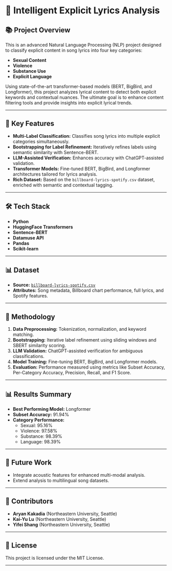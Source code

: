 # 🎵 Intelligent Explicit Lyrics Analysis

## 📚 **Project Overview**
This is an advanced Natural Language Processing (NLP) project designed to classify explicit content in song lyrics into four key categories:  
- **Sexual Content**  
- **Violence**  
- **Substance Use**  
- **Explicit Language**  

Using state-of-the-art transformer-based models (BERT, BigBird, and Longformer), this project analyzes lyrical content to detect both explicit keywords and contextual nuances. The ultimate goal is to enhance content filtering tools and provide insights into explicit lyrical trends.

---

## 🚀 **Key Features**
- **Multi-Label Classification:** Classifies song lyrics into multiple explicit categories simultaneously.  
- **Bootstrapping for Label Refinement:** Iteratively refines labels using semantic similarity with Sentence-BERT.  
- **LLM-Assisted Verification:** Enhances accuracy with ChatGPT-assisted validation.  
- **Transformer Models:** Fine-tuned BERT, BigBird, and Longformer architectures tailored for lyrics analysis.  
- **Rich Dataset:** Based on the `billboard-lyrics-spotify.csv` dataset, enriched with semantic and contextual tagging.

---

## 🛠️ **Tech Stack**
- **Python**  
- **HuggingFace Transformers**  
- **Sentence-BERT**  
- **Datamuse API**  
- **Pandas**  
- **Scikit-learn**

---

## 📊 **Dataset**
- **Source:** [`billboard-lyrics-spotify.csv`](https://github.com/zhao1701/spotify-song-lyric-analysis/blob/master/data/billboard-lyrics-spotify.csv)  
- **Attributes:** Song metadata, Billboard chart performance, full lyrics, and Spotify features.  

---

## 📑 **Methodology**
1. **Data Preprocessing:** Tokenization, normalization, and keyword matching.  
2. **Bootstrapping:** Iterative label refinement using sliding windows and SBERT similarity scoring.  
3. **LLM Validation:** ChatGPT-assisted verification for ambiguous classifications.  
4. **Model Training:** Fine-tuning BERT, BigBird, and Longformer models.  
5. **Evaluation:** Performance measured using metrics like Subset Accuracy, Per-Category Accuracy, Precision, Recall, and F1 Score.

---

## 📊 **Results Summary**
- **Best Performing Model:** Longformer  
- **Subset Accuracy:** 91.94%  
- **Category Performance:**  
   - Sexual: 95.16%  
   - Violence: 97.58%  
   - Substance: 98.39%  
   - Language: 98.39%  

---

## 🧠 **Future Work**
- Integrate acoustic features for enhanced multi-modal analysis.  
- Extend analysis to multilingual song datasets.

---

## 🤝 **Contributors**
- **Aryan Kakadia** (Northeastern University, Seattle)  
- **Kai-Yu Lu** (Northeastern University, Seattle)  
- **Yifei Shang** (Northeastern University, Seattle)

---

## 📜 **License**
This project is licensed under the MIT License.

---